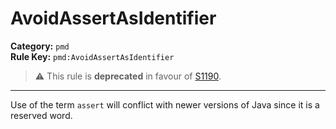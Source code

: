 # AvoidAssertAsIdentifier
**Category:** `pmd`<br/>
**Rule Key:** `pmd:AvoidAssertAsIdentifier`<br/>
> :warning: This rule is **deprecated** in favour of [S1190](https://rules.sonarsource.com/java/RSPEC-1190).

-----

Use of the term <code>assert</code> will conflict with newer versions of Java since it is a reserved word.
